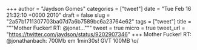 
+++
author = "Jaydson Gomes"
categories = ["tweet"]
date = "Tue Feb 16 21:32:10 +0000 2010"
draft = false
slug = "2a57b1711307703ba07d7a6b7589bc6a23764e62"
tags = ["tweet"]
title = """Mother Fucker! RT: @jonat..."""
tweet = true
micro = true
tweet_url = "https://twitter.com/jaydson/status/9202907346"
+++
Mother Fucker! RT: @jonathanbach: 700Mb em 1min30s! GVT 100MB \o/
